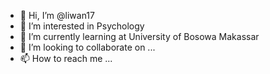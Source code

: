 - 👋 Hi, I’m @liwan17
- 👀 I’m interested in Psychology
- 🌱 I’m currently learning at University of Bosowa Makassar
- 💞️ I’m looking to collaborate on ...
- 📫 How to reach me ...

<!---
liwan17/liwan17 is a ✨ special ✨ repository because its `README.md` (this file) appears on your GitHub profile.
You can click the Preview link to take a look at your changes.
--->
